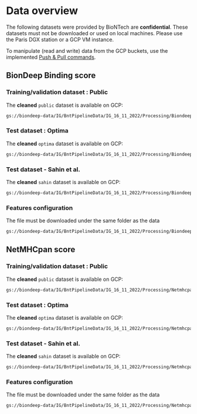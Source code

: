 # Data overview

The following datasets were provided by BioNTech are **confidential**. These datasets must not be downloaded or used on local machines. Please use the Paris DGX station or a GCP VM instance.

To manipulate (read and write) data from the GCP buckets, use the implemented [Push & Pull commands](push_pull.md).

## BionDeep Binding score

### Training/validation dataset : Public

The **cleaned** `public` dataset is available on GCP:

```bash
gs://biondeep-data/IG/BntPipelineData/IG_16_11_2022/Processing/Biondeep/data/Binding/public.clean.csv
```

### Test dataset : Optima

The **cleaned** `optima` dataset is available on GCP:

```bash
gs://biondeep-data/IG/BntPipelineData/IG_16_11_2022/Processing/Biondeep/data/Binding/optima.clean.csv
```

### Test dataset - Sahin et al.

The **cleaned** `sahin` dataset is available on GCP:

```bash
gs://biondeep-data/IG/BntPipelineData/IG_16_11_2022/Processing/Biondeep/data/Binding/sahin.clean.csv
```

### Features configuration

The file must be downloaded under the same folder as the data

```bash
gs://biondeep-data/IG/BntPipelineData/IG_16_11_2022/Processing/Biondeep/data/Binding/features_IG_16_11_2022_ensemble_binding_bnt_biondeep_pmhc.yml
```

## NetMHCpan score

### Training/validation dataset : Public

The **cleaned** `public` dataset is available on GCP:

```bash
gs://biondeep-data/IG/BntPipelineData/IG_16_11_2022/Processing/Netmhcpan/data/BaseFeaturesGo/public.clean.go.csv
```

### Test dataset : Optima

The **cleaned** `optima` dataset is available on GCP:

```bash
gs://biondeep-data/IG/BntPipelineData/IG_16_11_2022/Processing/Netmhcpan/data/BaseFeaturesGo/optima.clean.go.csv
```

### Test dataset - Sahin et al.

The **cleaned** `sahin` dataset is available on GCP:

```bash
gs://biondeep-data/IG/BntPipelineData/IG_16_11_2022/Processing/Netmhcpan/data/BaseFeaturesGo/sahin.go.csv
```

### Features configuration

The file must be downloaded under the same folder as the data

```bash
gs://biondeep-data/IG/BntPipelineData/IG_16_11_2022/Processing/Netmhcpan/data/BaseFeaturesGo/features_IG_16_11_2022_Netmhcipan_bnt_netmhcpan_pmhc_go.yml
```
